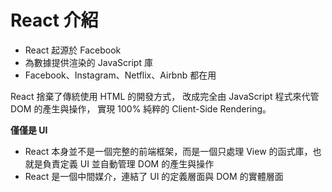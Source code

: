 # React 介紹
  * React 起源於 Facebook
  * 為數據提供渲染的 JavaScript 庫
  * Facebook、Instagram、Netflix、Airbnb 都在用

React 捨棄了傳統使用 HTML 的開發方式，
改成完全由 JavaScript 程式來代管 DOM 的產生與操作，
實現 100% 純粹的 Client-Side Rendering。

**僅僅是 UI**
* React 本身並不是一個完整的前端框架，而是一個只處理 View 的函式庫，也就是負責定義 UI 並自動管理 DOM 的產生與操作
* React 是一個中間媒介，連結了 UI 的定義層面與 DOM 的實體層面
